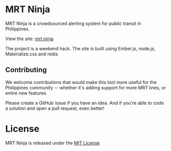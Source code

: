 # MRT Ninja
MRT Ninja is a crowdsourced alerting system for public transit in Philippines.

View the site: [mrt.ninja](http://mrt.ninja)

The project is a weekend hack.
The site is built using Ember.js, node.js, Materialize.css and redis

## Contributing

We welcome contributions that would make this tool more useful for the Philippines community -- whether it's adding support for more MRT lines, or entire new features.

Please create a GitHub issue if you have an idea. And if you're able to code a solution and open a pull request, even better!

# License

MRT Ninja is released under the [MIT License](http://www.opensource.org/licenses/MIT)
